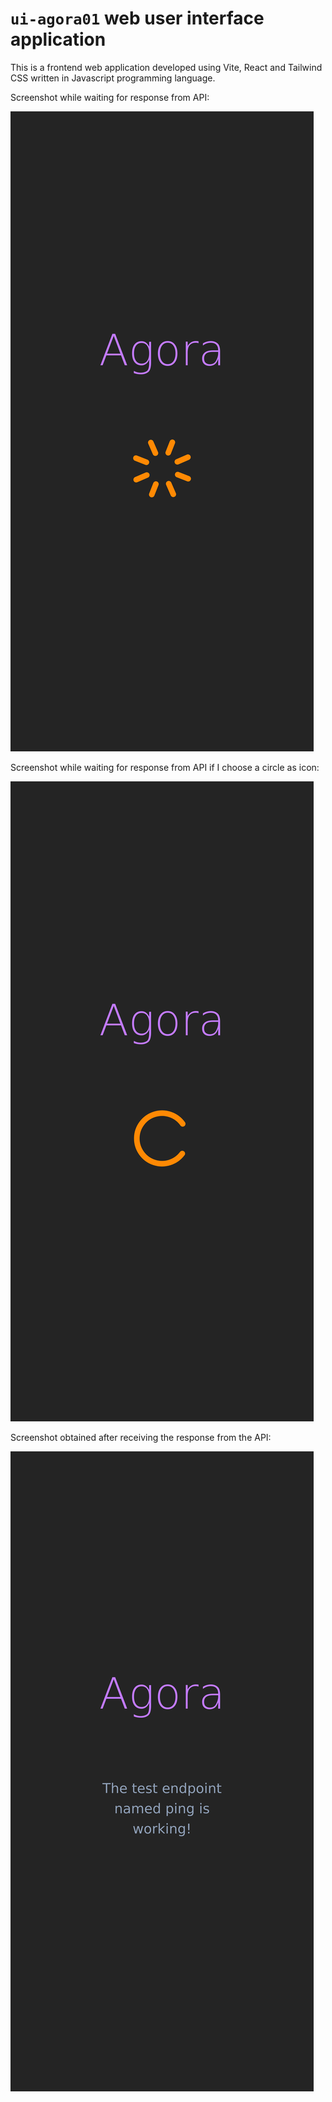 # `ui-agora01` web user interface application

This is a frontend web application developed using Vite, React and Tailwind CSS written in Javascript programming language.

Screenshot while waiting for response from API:

![ui-agora01](./screenshots/screenshot_ui-agora01_mobile_first_loading.png)

Screenshot while waiting for response from API if I choose a circle as icon:

![ui-agora01](./screenshots/screenshot_ui-agora01_mobile_first_loading_circle.png)

Screenshot obtained after receiving the response from the API:

![ui-agora01](./screenshots/screenshot_ui-agora01_mobile_first_loaded.png)
